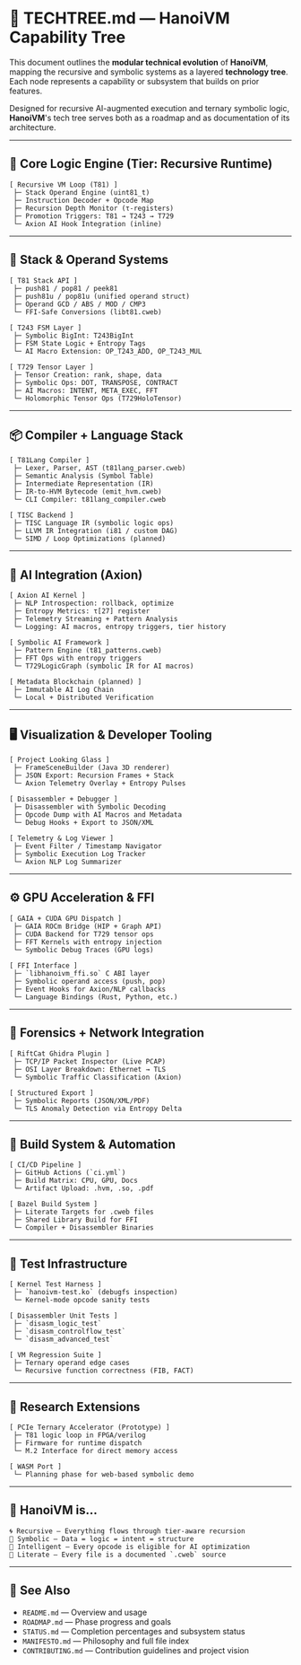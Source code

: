 # 🌳 TECHTREE.md — **HanoiVM Capability Tree**

This document outlines the **modular technical evolution** of **HanoiVM**, mapping the recursive and symbolic systems as a layered **technology tree**. Each node represents a capability or subsystem that builds on prior features.

Designed for recursive AI-augmented execution and ternary symbolic logic, **HanoiVM**'s tech tree serves both as a roadmap and as documentation of its architecture.

---

## 🧠 Core Logic Engine (Tier: Recursive Runtime)

```
[ Recursive VM Loop (T81) ]
 ├─ Stack Operand Engine (uint81_t)
 ├─ Instruction Decoder + Opcode Map
 ├─ Recursion Depth Monitor (τ-registers)
 ├─ Promotion Triggers: T81 → T243 → T729
 └─ Axion AI Hook Integration (inline)
```

---

## 🔁 Stack & Operand Systems

```
[ T81 Stack API ]
 ├─ push81 / pop81 / peek81
 ├─ push81u / pop81u (unified operand struct)
 ├─ Operand GCD / ABS / MOD / CMP3
 └─ FFI-Safe Conversions (libt81.cweb)

[ T243 FSM Layer ]
 ├─ Symbolic BigInt: T243BigInt
 ├─ FSM State Logic + Entropy Tags
 └─ AI Macro Extension: OP_T243_ADD, OP_T243_MUL

[ T729 Tensor Layer ]
 ├─ Tensor Creation: rank, shape, data
 ├─ Symbolic Ops: DOT, TRANSPOSE, CONTRACT
 ├─ AI Macros: INTENT, META_EXEC, FFT
 └─ Holomorphic Tensor Ops (T729HoloTensor)
```

---

## 📦 Compiler + Language Stack

```
[ T81Lang Compiler ]
 ├─ Lexer, Parser, AST (t81lang_parser.cweb)
 ├─ Semantic Analysis (Symbol Table)
 ├─ Intermediate Representation (IR)
 ├─ IR-to-HVM Bytecode (emit_hvm.cweb)
 └─ CLI Compiler: t81lang_compiler.cweb

[ TISC Backend ]
 ├─ TISC Language IR (symbolic logic ops)
 ├─ LLVM IR Integration (i81 / custom DAG)
 └─ SIMD / Loop Optimizations (planned)
```

---

## 🤖 AI Integration (Axion)

```
[ Axion AI Kernel ]
 ├─ NLP Introspection: rollback, optimize
 ├─ Entropy Metrics: τ[27] register
 ├─ Telemetry Streaming + Pattern Analysis
 └─ Logging: AI macros, entropy triggers, tier history

[ Symbolic AI Framework ]
 ├─ Pattern Engine (t81_patterns.cweb)
 ├─ FFT Ops with entropy triggers
 └─ T729LogicGraph (symbolic IR for AI macros)

[ Metadata Blockchain (planned) ]
 ├─ Immutable AI Log Chain
 └─ Local + Distributed Verification
```

---

## 🖥️ Visualization & Developer Tooling

```
[ Project Looking Glass ]
 ├─ FrameSceneBuilder (Java 3D renderer)
 ├─ JSON Export: Recursion Frames + Stack
 └─ Axion Telemetry Overlay + Entropy Pulses

[ Disassembler + Debugger ]
 ├─ Disassembler with Symbolic Decoding
 ├─ Opcode Dump with AI Macros and Metadata
 └─ Debug Hooks + Export to JSON/XML

[ Telemetry & Log Viewer ]
 ├─ Event Filter / Timestamp Navigator
 ├─ Symbolic Execution Log Tracker
 └─ Axion NLP Log Summarizer
```

---

## ⚙️ GPU Acceleration & FFI

```
[ GAIA + CUDA GPU Dispatch ]
 ├─ GAIA ROCm Bridge (HIP + Graph API)
 ├─ CUDA Backend for T729 tensor ops
 ├─ FFT Kernels with entropy injection
 └─ Symbolic Debug Traces (GPU logs)

[ FFI Interface ]
 ├─ `libhanoivm_ffi.so` C ABI layer
 ├─ Symbolic operand access (push, pop)
 ├─ Event Hooks for Axion/NLP callbacks
 └─ Language Bindings (Rust, Python, etc.)
```

---

## 📡 Forensics + Network Integration

```
[ RiftCat Ghidra Plugin ]
 ├─ TCP/IP Packet Inspector (Live PCAP)
 ├─ OSI Layer Breakdown: Ethernet → TLS
 └─ Symbolic Traffic Classification (Axion)

[ Structured Export ]
 ├─ Symbolic Reports (JSON/XML/PDF)
 └─ TLS Anomaly Detection via Entropy Delta
```

---

## 🔧 Build System & Automation

```
[ CI/CD Pipeline ]
 ├─ GitHub Actions (`ci.yml`)
 ├─ Build Matrix: CPU, GPU, Docs
 └─ Artifact Upload: .hvm, .so, .pdf

[ Bazel Build System ]
 ├─ Literate Targets for .cweb files
 ├─ Shared Library Build for FFI
 └─ Compiler + Disassembler Binaries
```

---

## 🧪 Test Infrastructure

```
[ Kernel Test Harness ]
 ├─ `hanoivm-test.ko` (debugfs inspection)
 └─ Kernel-mode opcode sanity tests

[ Disassembler Unit Tests ]
 ├─ `disasm_logic_test`
 ├─ `disasm_controlflow_test`
 └─ `disasm_advanced_test`

[ VM Regression Suite ]
 ├─ Ternary operand edge cases
 └─ Recursive function correctness (FIB, FACT)
```

---

## 🧭 Research Extensions

```
[ PCIe Ternary Accelerator (Prototype) ]
 ├─ T81 logic loop in FPGA/verilog
 ├─ Firmware for runtime dispatch
 └─ M.2 Interface for direct memory access

[ WASM Port ]
 └─ Planning phase for web-based symbolic demo
```

---

## 🧠 HanoiVM is...

```
🌀 Recursive — Everything flows through tier-aware recursion
🔺 Symbolic — Data = logic = intent = structure
🧠 Intelligent — Every opcode is eligible for AI optimization
📖 Literate — Every file is a documented `.cweb` source
```

---

## 📘 See Also

- `README.md` — Overview and usage
- `ROADMAP.md` — Phase progress and goals
- `STATUS.md` — Completion percentages and subsystem status
- `MANIFESTO.md` — Philosophy and full file index
- `CONTRIBUTING.md` — Contribution guidelines and project vision
